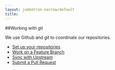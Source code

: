 ```yaml
---
layout: jumbotron-narrow/default
title: 
---
```


##Working with git

We use Github and git to coordinate our repositories.

* [Set up your repositories](../git-1-forkclone/)
* [Work on a Feature Branch](../git-2-feature-branch/)
* [Sync with Upstream](../git-3-sync-with-upstream/)
* [Submit a Pull Request](http://agileventures.org/projects/websiteone/documents/how-to-submit-a-pull-request-on-github)

